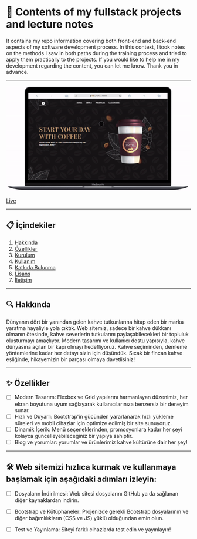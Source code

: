 # 📌 Contents of my fullstack projects and lecture notes

It contains my repo information covering both front-end and back-end aspects of my software development process. In this context, I took notes on the methods 
I saw in both paths during the training process and tried to apply them practically to the projects. If you would like to help me in my development regarding the content, you can let me know. Thank you in advance.

---
![Proje Demosu](img/coffe-shop.gif)

[Live](https://yavuzahmet1.github.io/fullstack-clarusway/projects/coffee-shop/)

---

## 📋 İçindekiler

1. [Hakkında](#hakkında)
2. [Özellikler](#özellikler)
3. [Kurulum](#kurulum)
4. [Kullanım](#kullanım)
5. [Katkıda Bulunma](#katkıda-bulunma)
6. [Lisans](#lisans)
7. [İletişim](#iletişim)

---

## 🔍 Hakkında

Dünyanın dört bir yanından gelen kahve tutkunlarına hitap eden bir marka yaratma hayaliyle yola çıktık. Web sitemiz, sadece bir kahve dükkanı olmanın ötesinde, kahve severlerin tutkularını paylaşabilecekleri bir topluluk oluşturmayı amaçlıyor. Modern tasarımı ve kullanıcı dostu yapısıyla, kahve dünyasına açılan bir kapı olmayı hedefliyoruz. Kahve seçiminden, demleme yöntemlerine kadar her detayı sizin için düşündük. Sıcak bir fincan kahve eşliğinde, hikayemizin bir parçası olmaya davetlisiniz!

---

## ✨ Özellikler

- [ ] Modern Tasarım: Flexbox ve Grid yapılarını harmanlayan düzenimiz, her ekran boyutuna uyum sağlayarak kullanıcılarınıza benzersiz bir deneyim sunar.
- [ ] Hızlı ve Duyarlı: Bootstrap'in gücünden yararlanarak hızlı yükleme süreleri ve mobil cihazlar için optimize edilmiş bir site sunuyoruz.
- [ ] Dinamik İçerik: Menü seçeneklerinden, promosyonlara kadar her şeyi kolayca güncelleyebileceğiniz bir yapıya sahiptir.
- [ ] Blog ve yorumlar: yorumlar ve ürünlerimiz kahve kültürüne dair her şey!

---

## 🛠️ Web sitemizi hızlıca kurmak ve kullanmaya başlamak için aşağıdaki adımları izleyin:

- [ ] Dosyaların İndirilmesi: Web sitesi dosyalarını GitHub ya da sağlanan diğer kaynaklardan indirin.
- [ ] Bootstrap ve Kütüphaneler: Projenizde gerekli Bootstrap dosyalarının ve diğer bağımlılıkların (CSS ve JS) yüklü olduğundan emin olun.
- [ ] Test ve Yayınlama: Siteyi farklı cihazlarda test edin ve yayınlayın!



